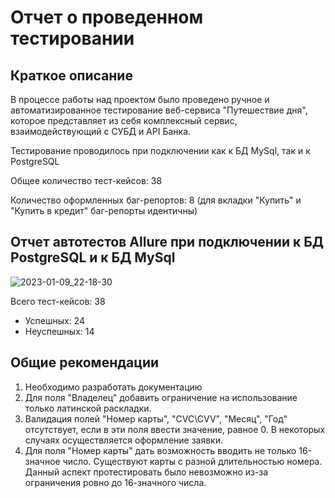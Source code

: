 # Отчет о проведенном тестировании
## Краткое описание
В процессе работы над проектом было проведено ручное и автоматизированное тестирование веб-сервиса "Путешествие дня", которое представляет из себя комплексный сервис, взаимодействующий с СУБД и API Банка.

Тестирование проводилось при подключении как к БД MySql, так и к PostgreSQL

Общее количество тест-кейсов: 38

Количество оформленных баг-репортов: 8 (для вкладки "Купить" и "Купить в кредит" баг-репорты идентичны) 

## Отчет автотестов Allure при подключении к БД PostgreSQL и к БД MySql
![2023-01-09_22-18-30](https://user-images.githubusercontent.com/102641916/211573561-424477c8-b902-4349-9327-5074ff557ec4.png)


Всего тест-кейсов: 38
* Успешных: 24
* Неуспешных: 14

## Общие рекомендации
1. Необходимо разработать документацию
2. Для поля "Владелец" добавить ограничение на использование только латинской раскладки.
3. Валидация полей "Номер карты", "CVC\CVV", "Месяц", "Год" отсутствует, если в эти поля ввести значение, равное 0. В некоторых случаях осуществляется оформление заявки.
4. Для поля "Номер карты" дать возможность вводить не только 16-значное число. Существуют карты с разной длительностью номера. Данный аспект протестировать было невозможно из-за ограничения ровно до 16-значного числа.
